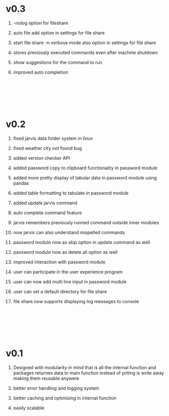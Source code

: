 # v0.3
1. -nolog option for fileshare

2. auto file add option in settings for file share

3. start file share -n verbose mode also option in settings for file share

4. stores previously executed commands even after machine shutdown

5. show suggestions for the command to run

6. improved auto completion

</br>
</br>
</br>
</br>
</br>

# v0.2
1. fixed jarvis data folder system in linux

2. fixed weather city not found bug

3. added version checker API

4. added password copy to clipboard functionality in password module

5. added more pretty display of tabular data in password module using pandas

6. added table formatting to tabulate in password module

7. added update jarvis command

8. auto complete command feature

9. jarvis remembers previously runned command outside inner modules

10. now jarvis can also understand mispelled commands

11. password module now as skip option in update command as well

12. password module now as delete all option as well

13. improved interaction with password module

14. user can participate in the user experience program

15. user can now add multi line input in password module

16. user can set a default directory for file share

17. file share now supports displaying log messages to console



</br>
</br>
</br>
</br>
</br>


# v0.1

1. Designed with modularity in mind that is all the internal function and packages returnes data to main function instead of priting is write away making them reusable anywere

2. better error handling and logging system

3. better caching and optimising in internal function

4. easily scalable